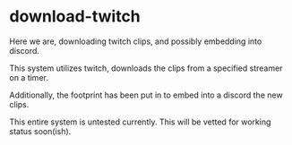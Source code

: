 # download-twitch
Here we are, downloading twitch clips, and possibly embedding into discord.

This system utilizes twitch, downloads the clips from a specified streamer on a timer. 

Additionally, the footprint has been put in to embed into a discord the new clips.

This entire system is untested currently. This will be vetted for working status soon(ish).
